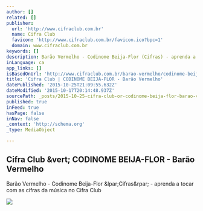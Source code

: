 ```yaml
---
author: []
related: []
publisher:
  url: 'http://www.cifraclub.com.br'
  name: Cifra Club
  favicon: 'http://www.cifraclub.com.br/favicon.ico?bpc=1'
  domain: www.cifraclub.com.br
keywords: []
description: Barão Vermelho - Codinome Beija-Flor (Cifras) - aprenda a tocar com as cifras da música no Cifra Club
inLanguage: ca
app_links: []
isBasedOnUrl: 'http://www.cifraclub.com.br/barao-vermelho/codinome-beija-flor/#font=12&tabs=false'
title: 'Cifra Club | CODINOME BEIJA-FLOR - Barão Vermelho'
datePublished: '2015-10-25T21:09:55.632Z'
dateModified: '2015-10-17T20:14:48.937Z'
sourcePath: _posts/2015-10-25-cifra-club-or-codinome-beija-flor-barao-vermelho.md
published: true
inFeed: true
hasPage: false
inNav: false
_context: 'http://schema.org'
_type: MediaObject

---
```

<article style=""><h1>Cifra Club &amp;vert; CODINOME BEIJA-FLOR - Barão Vermelho</h1><p>Barão Vermelho - Codinome Beija-Flor &amp;lpar;Cifras&amp;rpar; - aprenda a tocar com as cifras da música no Cifra Club</p><img src="http://akamai.sscdn.co/uploadfile/letras/fotos/b/1/f/6/b1f69546db1240123715504eabde2bea.jpg" /></article>